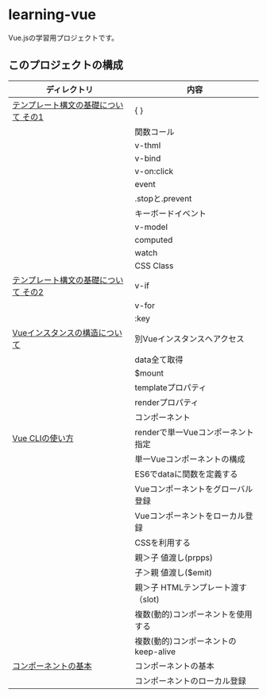 # learning-vue
Vue.jsの学習用プロジェクトです。
<br>

## このプロジェクトの構成

| ディレクトリ                                         | 内容                     |
| ---------------------------------------------- | ---------------------- |
| [テンプレート構文の基礎について その1](./1-template-syntax)     | { }                    |
|                                                | 関数コール                  |
|                                                | v-thml                 |
|                                                | v-bind                 |
|                                                | v-on:click             |
|                                                | event                  |
|                                                | .stopと.prevent         |
|                                                | キーボードイベント              |
|                                                | v-model                |
|                                                | computed               |
|                                                | watch                  |
|                                                | CSS Class              |
| [テンプレート構文の基礎について その2](./2-template-syntax)     | v-if                   |
|                                                | v-for                  |
|                                                | :key                   |
| [Vueインスタンスの構造について](./3-vue-instance-structure) | 別Vueインスタンスへアクセス        |
|                                                | data全て取得               |
|                                                | $mount                 |
|                                                | templateプロパティ          |
|                                                | renderプロパティ            |
|                                                | コンポーネント                |
| [Vue CLIの使い方](./4-vue-cli)                     | renderで単一Vueコンポーネント指定  |
|                                                | 単一Vueコンポーネントの構成        |
|                                                | ES6でdataに関数を定義する       |
|                                                | Vueコンポーネントをグローバル登録     |
|                                                | Vueコンポーネントをローカル登録      |
|                                                | CSSを利用する               |
|                                                | 親＞子 値渡し(prpps)         |
|                                                | 子＞親 値渡し($emit)         |
|                                                | 親＞子 HTMLテンプレート渡す（slot) |
|                                                | 複数(動的)コンポーネントを使用する |
|                                                | 複数(動的)コンポーネントのkeep-alive |
| [コンポーネントの基本](./5-vue-component)                | コンポーネントの基本             |
|                                                | コンポーネントのローカル登録         |

<br>
